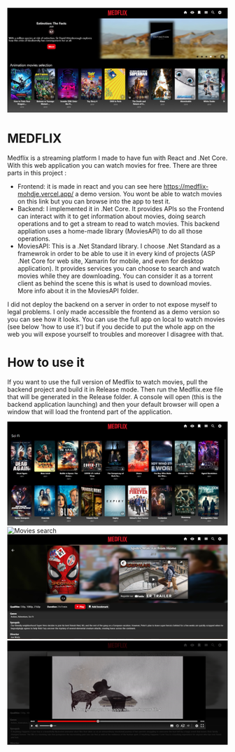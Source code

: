 ![Home page](/Screenshots/home_page.PNG)
# MEDFLIX

Medflix is a streaming platform I made to have fun with React and .Net Core. With this web application you can watch movies for free. 
There are three parts in this project :
* Frontend: it is made in react and you can see here https://medflix-mohdje.vercel.app/ a demo version. You wont be able to watch movies on this link but you can browse into the app to test it.
* Backend: I implemented it in .Net Core. It provides APIs so the Frontend can interact with it to get information about movies, doing search operations and to get a stream to read to watch movies. This backend appliation uses a home-made library (MoviesAPI) to do all those operations.
* MoviesAPI: This is a .Net Standard library. I choose .Net Standard as a framewrok in order to be able to use it in every kind of projects (ASP .Net Core for web site, Xamarin for mobile, and even for desktop application). It provides services you can choose to search and watch movies while they are downloading. You can consider it as a torrent client as behind the scene this is what is used to download movies. More info about it in the MoviesAPI folder.

I did not deploy the backend on a server in order to not expose myself to legal problems. I only made accessible the frontend as a demo version so you can see how it looks. You can use the full app on local to watch movies (see below 'how to use it') but if you decide to put the whole app on the web you will expose yourself to troubles and moreover I disagree with that.

# How to use it
If you want to use the full version of Medflix to watch movies, pull the backend project and build it in Release mode. Then run the Medflix.exe file that will be generated in the Release folder. A console will open (this is the backend application launching)  and then your default browser will open a window that will load the frontend part of the application. 

![Movies genre page](/Screenshots/movies_of_genre.PNG)
![Movies search](/Screenshots/movies_search.PNG)
![Movie presentation](/Screenshots/spiderman_presentation.PNG)
![Movie player](/Screenshots/video_player.PNG)

